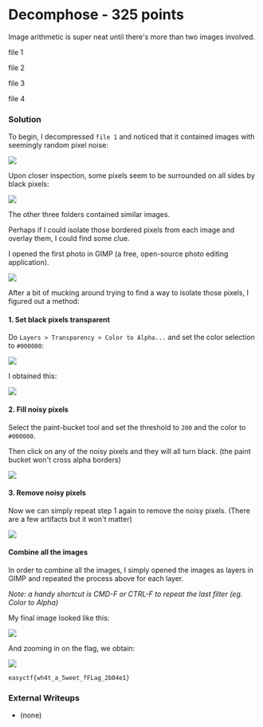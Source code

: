 # Decomphose - 325 points

Image arithmetic is super neat until there's more than two images involved.

file 1

file 2

file 3

file 4

### Solution

To begin, I decompressed `file 1` and noticed that it contained images with seemingly random pixel noise:

![](https://github.com/hgarrereyn/EasyCTF-2017-Write-ups/raw/e3a3bd2cc09d92ad213624e51e4d6e5c85adfa05/decomphose/207188208176.png)

Upon closer inspection, some pixels seem to be surrounded on all sides by black pixels:

![](https://github.com/hgarrereyn/EasyCTF-2017-Write-ups/raw/e3a3bd2cc09d92ad213624e51e4d6e5c85adfa05/decomphose/209123584873_zoom.png)

The other three folders contained similar images.

Perhaps if I could isolate those bordered pixels from each image and overlay them, I could find some clue.

I opened the first photo in GIMP (a free, open-source photo editing application).

![](https://github.com/hgarrereyn/EasyCTF-2017-Write-ups/raw/e3a3bd2cc09d92ad213624e51e4d6e5c85adfa05/decomphose/0_gimp.png)

After a bit of mucking around trying to find a way to isolate those pixels, I figured out a method:

#### 1. Set black pixels transparent

Do `Layers > Transparency > Color to Alpha...` and set the color selection to `#000000`:

![](https://github.com/hgarrereyn/EasyCTF-2017-Write-ups/raw/e3a3bd2cc09d92ad213624e51e4d6e5c85adfa05/decomphose/1_gimp.png)

I obtained this:

![](https://github.com/hgarrereyn/EasyCTF-2017-Write-ups/raw/e3a3bd2cc09d92ad213624e51e4d6e5c85adfa05/decomphose/2_gimp.png)

#### 2. Fill noisy pixels

Select the paint-bucket tool and set the threshold to `200` and the color to `#000000`.

Then click on any of the noisy pixels and they will all turn black. (the paint bucket won't cross alpha borders)

![](https://github.com/hgarrereyn/EasyCTF-2017-Write-ups/raw/e3a3bd2cc09d92ad213624e51e4d6e5c85adfa05/decomphose/3_gimp.png)

#### 3. Remove noisy pixels

Now we can simply repeat step 1 again to remove the noisy pixels. (There are a few artifacts but it won't matter)

![](https://github.com/hgarrereyn/EasyCTF-2017-Write-ups/raw/e3a3bd2cc09d92ad213624e51e4d6e5c85adfa05/decomphose/4_gimp.png)

#### Combine all the images

In order to combine all the images, I simply opened the images as layers in GIMP and repeated the process above for each layer.

*Note: a handy shortcut is CMD-F or CTRL-F to repeat the last filter (eg. Color to Alpha)*

My final image looked like this:

![](https://github.com/hgarrereyn/EasyCTF-2017-Write-ups/raw/e3a3bd2cc09d92ad213624e51e4d6e5c85adfa05/decomphose/decomphose.png)

And zooming in on the flag, we obtain:

![](https://github.com/hgarrereyn/EasyCTF-2017-Write-ups/raw/e3a3bd2cc09d92ad213624e51e4d6e5c85adfa05/decomphose/decomphose_flag.png)

`easyctf{wh4t_a_5weet_fFLag_2b04e1}`

### External Writeups

* \(none\)
